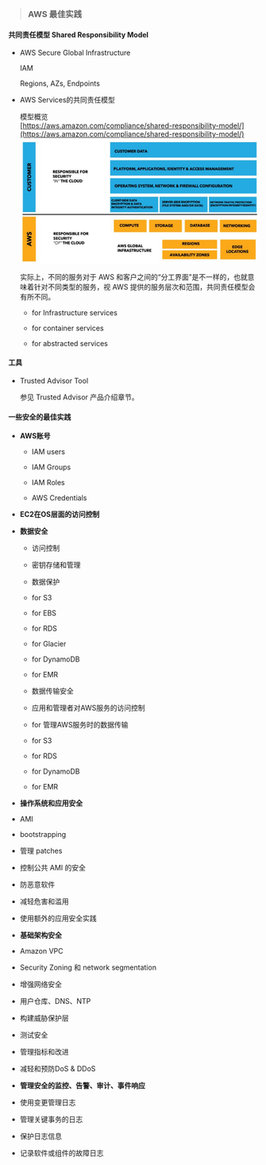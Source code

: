 > ### **AWS 最佳实践**

#### 共同责任模型 Shared Responsibility Model

* AWS Secure Global Infrastructure

  IAM

  Regions, AZs, Endpoints

* AWS Services的共同责任模型

  模型概览  
  [https://aws.amazon.com/compliance/shared-responsibility-model/](https://aws.amazon.com/compliance/shared-responsibility-model/)  
  ![](/assets/共同责任安全模型.JPG)

  实际上，不同的服务对于 AWS 和客户之间的“分工界面”是不一样的，也就意味着针对不同类型的服务，视 AWS 提供的服务层次和范围，共同责任模型会有所不同。

  * for Infrastructure services

  * for container services

  * for abstracted services

#### 工具

* Trusted Advisor Tool

  参见 Trusted Advisor 产品介绍章节。

#### 一些安全的最佳实践

* **AWS账号**

  * IAM users

  * IAM Groups

  * IAM Roles

  * AWS Credentials

* **EC2在OS层面的访问控制**

* **数据安全**

  * 访问控制

  * 密钥存储和管理

  * 数据保护

   * for S3

   * for EBS

   * for RDS

   * for Glacier

   * for DynamoDB

   * for EMR

  * 数据传输安全

   * 应用和管理者对AWS服务的访问控制

   * for 管理AWS服务时的数据传输

   * for S3

   * for RDS

   * for DynamoDB

   * for EMR
   
* **操作系统和应用安全**
		
 * AMI
		
 * bootstrapping
		
 * 管理 patches
		
 * 控制公共 AMI 的安全
		
 * 防恶意软件
		
 * 减轻危害和滥用
		
 * 使用额外的应用安全实践

* **基础架构安全**
		
 * Amazon VPC
		
 * Security Zoning 和 network segmentation
		
 * 增强网络安全
		
 * 用户仓库、DNS、NTP
		
 * 构建威胁保护层
		
 * 测试安全
		
 * 管理指标和改进
		
 * 减轻和预防DoS & DDoS

* **管理安全的监控、告警、审计、事件响应**
		
 * 使用变更管理日志
		
 * 管理关键事务的日志
		
 * 保护日志信息
		
 * 记录软件或组件的故障日志

